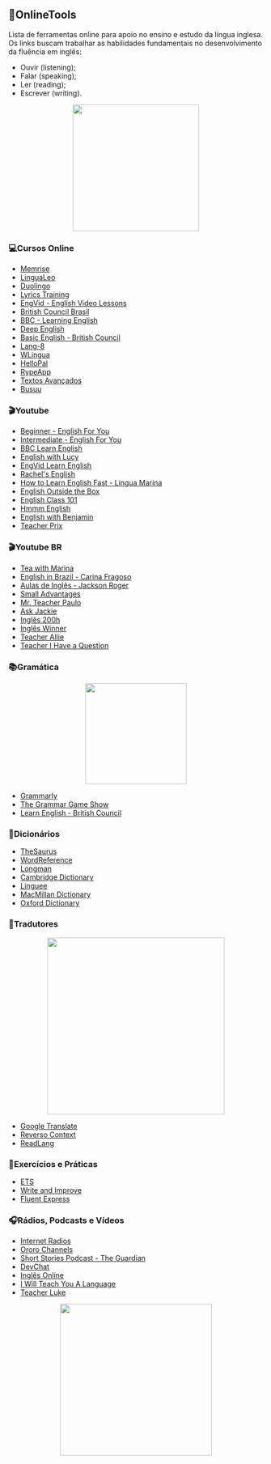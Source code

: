 ## 🔧OnlineTools

Lista de ferramentas online para apoio no ensino e estudo da língua inglesa. Os links buscam trabalhar as habilidades fundamentais no desenvolvimento da fluência em inglês:

* Ouvir (listening);
* Falar (speaking);
* Ler (reading);
* Escrever (writing).


<p align="center">
  <img src="https://media.giphy.com/media/gAZp4jKymvHlm/giphy.gif" width="250">
</p>


### 💻Cursos Online

* [Memrise](https://www.memrise.com/pt-br/)
* [LinguaLeo](https://lingualeo.com/pt/)
* [Duolingo](https://pt.duolingo.com/)
* [Lyrics Training](https://lyricstraining.com)
* [EngVid - English Video Lessons](https://www.engvid.com/)
* [British Council Brasil](https://www.britishcouncil.org.br/aprenda-ingles)
* [BBC - Learning English](http://www.bbc.co.uk/learningenglish/english/)
* [Deep English](https://deepenglish.com/blog/)
* [Basic English - British Council](http://learnenglishkids.britishcouncil.org/en/?_ga=2.192294638.578470173.1546455224-111864498.1546455224)
* [Lang-8](http://lang-8.com/)
* [WLingua](https://wlingua.com/pt/)
* [HelloPal](http://www.hellopal.com/?lang=pb)
* [RypeApp](https://www.rypeapp.com/)
* [Textos Avançados](https://play.google.com/store/apps/details?id=com.toniferreirasantos.jscourse&hl=pt_BR)
* [Busuu](https://www.busuu.com/)

### 🎬Youtube

* [Beginner - English For You](https://www.youtube.com/playlist?list=PLAie3YzOYRmley8mMYy1s9XuZYVxW1Ot7)
* [Intermediate - English For You](https://www.youtube.com/playlist?list=PLAie3YzOYRmkIuEDUwyNmx1THFI7ouQHZ)
* [BBC Learn English](https://www.youtube.com/user/bbclearningenglish/playlists)
* [English with Lucy](https://www.youtube.com/channel/UCz4tgANd4yy8Oe0iXCdSWfA/playlists)
* [EngVid Learn English](https://www.youtube.com/user/AlexESLvid/playlists)
* [Rachel's English](https://www.youtube.com/user/rachelsenglish/playlists)
* [How to Learn English Fast - Lingua Marina](https://www.youtube.com/playlist?list=PLoDjs_CkjI64xJfN-3cMWMogRfLlISkLI)
* [English Outside the Box](https://www.youtube.com/channel/UCQGEOqPP0IJ8Or502xwEaqg)
* [English Class 101](https://www.youtube.com/user/ENGLISHCLASS101/playlists)
* [Hmmm English](https://www.youtube.com/channel/UCrRiVfHqBIIvSgKmgnSY66g/playlists)
* [English with Benjamin](https://www.youtube.com/user/EnglishBenjamin/featured)
* [Teacher Prix](https://www.youtube.com/channel/UCIK0yP1qX7AyqkQTk5OMGtA/playlists)

### 🎬Youtube BR
* [Tea with Marina](https://www.youtube.com/channel/UC1Sxq91_kUlptpofl5QaQ9A/playlists)
* [English in Brazil - Carina Fragoso](https://www.youtube.com/user/carinafragozo/playlists)
* [Aulas de Inglês - Jackson Roger](https://www.youtube.com/playlist?list=PLM80CBCKbBTswi_R5axjrINyL6Ym7pGsv)
* [Small Advantages](https://www.youtube.com/channel/UCskEPRzGlsYHs_a5SJyCXag)
* [Mr. Teacher Paulo](https://www.youtube.com/user/MrTeacherPaulo/playlists)
* [Ask Jackie](https://www.youtube.com/channel/UCsI67ypZHHVoatvxzLBiNvg/playlists)
* [Inglês 200h](https://www.youtube.com/user/ingles200h/playlists)
* [Inglês Winner](https://www.youtube.com/user/eslwinner/playlists)
* [Teacher Allie](https://www.youtube.com/channel/UCd5O9IcjgIEVrhOAPCSTKGQ/playlists)
* [Teacher I Have a Question](https://www.youtube.com/user/TeacherIHaveAQuestio/playlists)


### 📚Gramática

<p align="center">
  <img src="https://media.giphy.com/media/oOxBQwNqGwxeWLDF6A/giphy.gif" width="200">
</p>


* [Grammarly](https://www.grammarly.com/)
* [The Grammar Game Show](http://www.bbc.co.uk/learningenglish/english/course/tgg)
* [Learn English - British Council](http://learnenglish.britishcouncil.org/grammar)

### 📓Dicionários

* [TheSaurus](https://www.thesaurus.com/)
* [WordReference](http://www.wordreference.com/enpt/)
* [Longman](https://www.ldoceonline.com/)
* [Cambridge Dictionary](https://dictionary.cambridge.org/us/)
* [Linguee](https://www.linguee.com.br/)
* [MacMillan Dictionary](https://www.macmillandictionary.com/)
* [Oxford Dictionary](https://en.oxforddictionaries.com/)

### 🔁Tradutores

<p align="center">
  <img src="https://media.giphy.com/media/l0MYSYqm4Z2hVLR4Y/giphy.gif" width="350">
</p>


* [Google Translate](https://translate.google.com/)
* [Reverso Context](https://context.reverso.net/translation/)
* [ReadLang](https://readlang.com/)

### 📝Exercícios e Práticas

* [ETS](https://www.ets.org/toefl_itp/content/sample_questions)
* [Write and Improve](https://writeandimprove.com/)
* [Fluent Express](https://fluent.express/)

### 🎧Rádios, Podcasts e Vídeos

* [Internet Radios](http://www.internetradiouk.com/)
* [Ororo Channels](https://ororo.tv/en/channels)
* [Short Stories Podcast - The Guardian](https://www.theguardian.com/books/series/short-stories-podcast)
* [DevChat](https://devchat.tv/)
* [Inglês Online](http://www.inglesonline.com.br/category/podcast-inglesonline/)
* [I Will Teach You A Language](https://www.iwillteachyoualanguage.com/podcast)
* [Teacher Luke](https://teacherluke.co.uk/archive-of-episodes-1-149/)

<p align="center">
  <img src="https://media.giphy.com/media/2uyorFJpqTHPlkp3KX/giphy.gif" width="300">
</p>
